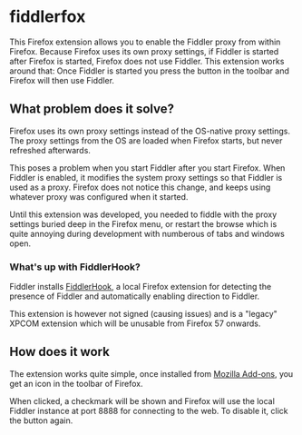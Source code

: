 # fiddlerfox

This Firefox extension allows you to enable the Fiddler proxy from within Firefox. Because Firefox uses its own proxy settings, if Fiddler is started after Firefox is started, Firefox does not use Fiddler. This extension works around that: Once Fiddler is started you press the button in the toolbar and Firefox will then use Fiddler.

## What problem does it solve?
Firefox uses its own proxy settings instead of the OS-native proxy settings. The proxy settings from the OS are loaded when Firefox starts, but never refreshed afterwards. 

This poses a problem when you start Fiddler after you start Firefox. When Fiddler is enabled, it modifies the system proxy settings so that Fiddler is used as a proxy. Firefox does not notice this change, and keeps using whatever proxy was configured when it started.

Until this extension was developed, you needed to fiddle with the proxy settings buried deep in the Firefox menu, or restart the browse which is quite annoying during development with numberous of tabs and windows open.

### What's up with FiddlerHook?
Fiddler installs [FiddlerHook](http://docs.telerik.com/fiddler/knowledgebase/fiddlerhook), a local Firefox extension for detecting the presence of Fiddler and automatically enabling direction to Fiddler.

This extension is however not signed (causing issues) and is a "legacy" XPCOM extension which will be unusable from Firefox 57 onwards.

## How does it work
The extension works quite simple, once installed from [Mozilla Add-ons](https://addons.mozilla.org/nl/firefox/addon/fiddlerfox/), you get an icon in the toolbar of Firefox. 

When clicked, a checkmark will be shown and Firefox will use the local Fiddler instance at port 8888 for connecting to the web. To disable it, click the button again. 